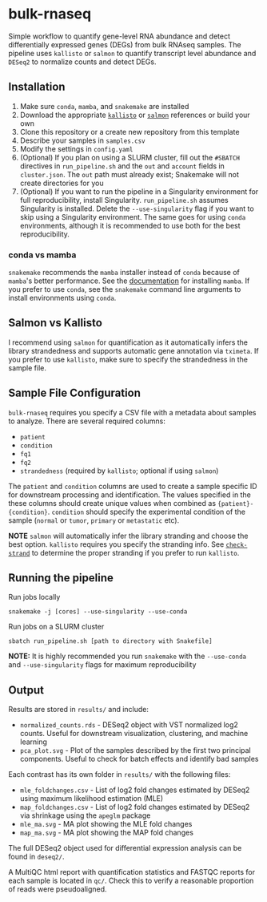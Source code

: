 # bulk-rnaseq
Simple  workflow to quantify gene-level RNA abundance and detect differentially expressed genes (DEGs) 
from bulk RNAseq samples. The pipeline uses `kallisto` or `salmon` to quantify transcript level abundance and `DESeq2` 
to normalize counts and detect DEGs. 

## Installation
1. Make sure `conda`, `mamba`, and `snakemake` are installed
2. Download the appropriate [`kallisto`](https://github.com/pachterlab/kallisto-transcriptome-indices/releases) or  [`salmon`](http://refgenomes.databio.org) references or build your own
3. Clone this repository or a create new repository from this template
4. Describe your samples in `samples.csv`
5. Modify the settings in `config.yaml`
6. (Optional) If you plan on using a SLURM cluster, fill out the `#SBATCH` directives in `run_pipeline.sh` and the `out` and `account` fields in `cluster.json`. The `out` path must already exist; Snakemake will not create directories for you
8. (Optional) If you want to run the pipeline in a Singularity environment for full reproducibility, install Singularity. 
`run_pipeline.sh` assumes Singularity is installed. Delete the `--use-singularity` flag if you want to skip using a Singularity environment.
The same goes for using `conda` environments, although it is recommended to use both for the best reproducibility.

### conda vs mamba
`snakemake` recommends the `mamba` installer instead of `conda` because of `mamba`'s better performance. See the [documentation](https://snakemake.readthedocs.io/en/stable/getting_started/installation.html) for installing `mamba`. If you prefer to use `conda`, see the `snakemake`
command line arguments to install environments using `conda`.

## Salmon vs Kallisto
I recommend using `salmon` for quantification as it automatically infers the library strandedness and supports automatic gene annotation via `tximeta`.
If you prefer to use `kallisto`, make sure to specify the strandedness in the sample file.

## Sample File Configuration
`bulk-rnaseq` requires you specify a CSV file with a metadata about samples to analyze. 
There are several required columns:
* `patient`
* `condition`
* `fq1`
* `fq2`
* `strandedness` (required by `kallisto`; optional if using `salmon`)

The `patient` and `condition` columns are used to create a sample specific ID for downstream processing and identification.
The values specified in the these columns should create unique values when combined as `{patient}-{condition}`. 
`condition` should specify the experimental condition of the sample (`normal` or `tumor`, `primary` or `metastatic` etc). 

**NOTE** `salmon` will automatically infer the library stranding and choose the best option. `kallisto` requires you specify
the stranding info. See [`check-strand`](https://github.com/tjbencomo/check-strand) to determine the proper stranding if you prefer to
run `kallisto`.


## Running the pipeline
Run jobs locally
```
snakemake -j [cores] --use-singularity --use-conda
```
Run jobs on a SLURM cluster
```
sbatch run_pipeline.sh [path to directory with Snakefile]
```

**NOTE:** It is highly recommended you run `snakemake` with the `--use-conda` and `--use-singularity` flags for
maximum reproducibility

## Output
Results are stored in `results/` and include:
* `normalized_counts.rds` - DESeq2 object with VST normalized log2 counts. Useful for downstream visualization, clustering, and machine learning
* `pca_plot.svg` - Plot of the samples described by the first two principal components. Useful to check for batch effects and identify bad samples

Each contrast has its own folder in `results/` with the following files:
* `mle_foldchanges.csv` - List of log2 fold changes estimated by DESeq2 using maximum likelihood estimation (MLE)
* `map_foldchanges.csv` - List of log2 fold changes estimated by DESeq2 via shrinkage using the `apeglm` package
* `mle_ma.svg` - MA plot showing the MLE fold changes
* `map_ma.svg` - MA plot showing the MAP fold changes

The full DESeq2 object used for differential expression analysis can be found in `deseq2/`.

A MultiQC html report with quantification statistics and FASTQC reports for each sample is located in `qc/`. 
Check this to verify a reasonable proportion of reads were pseudoaligned.
